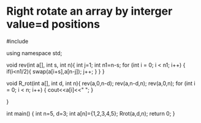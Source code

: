 # Right rotate an array by interger value=d positions
<!-- # Right rotate an array by interger value=d positions
# C++ code -->
               
 
#include <iostream>

using namespace std;

void rev(int a[], int s, int n){
    int j=1;
    int n1=n-s;
    for (int i = 0; i < n1; i++) {
        if(i<n1/2){
            swap(a[i+s],a[n-j]);
            j++;
        }
    }
}


void R_rot(int a[], int d, int n){
    rev(a,0,n-d);
    rev(a,n-d,n);
    rev(a,0,n);
    for (int i = 0; i < n; i++) {
        cout<<a[i]<<" ";
    }
    
}

int main()
{
    int n=5, d=3;
    int a[n]={1,2,3,4,5};
    Rrot(a,d,n);
    return 0;
}
